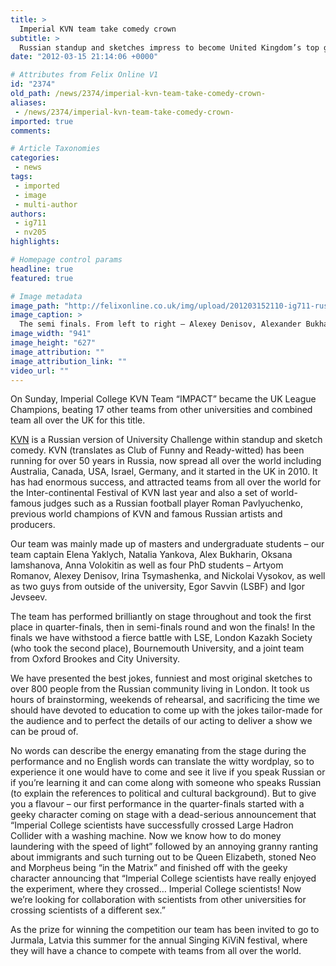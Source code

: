 ```yaml
---
title: >
  Imperial KVN team take comedy crown
subtitle: >
  Russian standup and sketches impress to become United Kingdom’s top group
date: "2012-03-15 21:14:06 +0000"

# Attributes from Felix Online V1
id: "2374"
old_path: /news/2374/imperial-kvn-team-take-comedy-crown-
aliases:
 - /news/2374/imperial-kvn-team-take-comedy-crown-
imported: true
comments:

# Article Taxonomies
categories:
 - news
tags:
 - imported
 - image
 - multi-author
authors:
 - ig711
 - nv205
highlights:

# Homepage control params
headline: true
featured: true

# Image metadata
image_path: "http://felixonline.co.uk/img/upload/201203152110-ig711-russian.jpg"
image_caption: >
  The semi finals. From left to right – Alexey Denisov, Alexander Bukharin, Oksana Iamshanova, Egor Sa
image_width: "941"
image_height: "627"
image_attribution: ""
image_attribution_link: ""
video_url: ""
---
```


On Sunday, Imperial College KVN Team “IMPACT” became the UK League Champions, beating 17 other teams from other universities and combined team all over the UK for this title.

[KVN](http://en.wikipedia.org/wiki/KVN) is a Russian version of University Challenge within standup and sketch comedy. KVN (translates as Club of Funny and Ready-witted) has been running for over 50 years in Russia, now spread all over the world including Australia, Canada, USA, Israel, Germany, and it started in the UK in 2010. It has had enormous success, and attracted teams from all over the world for the Inter-continental Festival of KVN last year and also a set of world-famous judges such as a Russian football player Roman Pavlyuchenko, previous world champions of KVN and famous Russian artists and producers.

Our team was mainly made up of masters and undergraduate students – our team captain Elena Yaklych, Natalia Yankova, Alex Bukharin, Oksana Iamshanova, Anna Volokitin as well as four PhD students – Artyom Romanov, Alexey Denisov, Irina Tsymashenka, and Nickolai Vysokov, as well as two guys from outside of the university, Egor Savvin (LSBF) and Igor Jevseev.

The team has performed brilliantly on stage throughout and took the first place in quarter-finals, then in semi-finals round and won the finals! In the finals we have withstood a fierce battle with LSE, London Kazakh Society (who took the second place), Bournemouth University, and a joint team from Oxford Brookes and City University.

We have presented the best jokes, funniest and most original sketches to over 800 people from the Russian community living in London. It took us hours of brainstorming, weekends of rehearsal, and sacrificing the time we should have devoted to education to come up with the jokes tailor-made for the audience and to perfect the details of our acting to deliver a show we can be proud of.

No words can describe the energy emanating from the stage during the performance and no English words can translate the witty wordplay, so to experience it one would have to come and see it live if you speak Russian or if you’re learning it and can come along with someone who speaks Russian (to explain the references to political and cultural background). But to give you a flavour – our first performance in the quarter-finals started with a geeky character coming on stage with a dead-serious announcement that “Imperial College scientists have successfully crossed Large Hadron Collider with a washing machine. Now we know how to do money laundering with the speed of light” followed by an annoying granny ranting about immigrants and such turning out to be Queen Elizabeth, stoned Neo and Morpheus being “in the Matrix” and finished off with the geeky character announcing that “Imperial College scientists have really enjoyed the experiment, where they crossed… Imperial College scientists! Now we’re looking for collaboration with scientists from other universities for crossing scientists of a different sex.”

As the prize for winning the competition our team has been invited to go to Jurmala, Latvia this summer for the annual Singing KiViN festival, where they will have a chance to compete with teams from all over the world.
